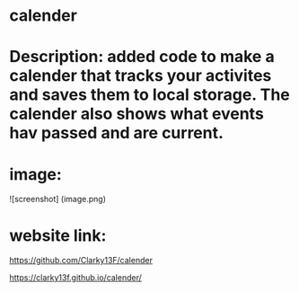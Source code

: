 # calender

# Description: added code to make a calender that tracks your activites and saves them to local storage. The calender also shows what events hav passed and are current.

# image: 
![screenshot] (image.png)


# website link: 
https://github.com/Clarky13F/calender

https://clarky13f.github.io/calender/
